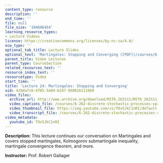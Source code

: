 ```yaml
---
content_type: resource
description: ''
end_time: ''
file: null
file_size: '194696454'
learning_resource_types:
- Lecture Videos
license: https://creativecommons.org/licenses/by-nc-sa/4.0/
ocw_type: ''
optional_tab_title: Lecture Slides
optional_text: 'Martingales: Stopping and Converging ([PDF](/courses/6-262-discrete-stochastic-processes-spring-2011/resources/mit6_262s11_lec24))'
parent_title: Video Lectures
parent_type: CourseSection
related_resources_text: ''
resource_index_text: ''
resourcetype: Video
start_time: ''
title: 'Lecture 24: Martingales: Stopping and Converging'
uid: 428da7c6-4f85-5e09-b247-9500161110b9
video_files:
  archive_url: http://www.archive.org/download/MIT6.262S11/MIT6_262S11_lec24_300k.mp4
  video_captions_file: /courses/6-262-discrete-stochastic-processes-spring-2011/08af1c3f346551329130dbb1f7e04c6a_TOvSJkC1nRI.vtt
  video_thumbnail_file: https://img.youtube.com/vi/TOvSJkC1nRI/default.jpg
  video_transcript_file: /courses/6-262-discrete-stochastic-processes-spring-2011/5b6d197d6dc19d8a15104db13682534d_TOvSJkC1nRI.pdf
video_metadata:
  youtube_id: TOvSJkC1nRI
---
```


**Description:** This lecture continues our conversation on Martingales and covers stopped martingales, Kolmogorov submartingale inequality, martingale convergence theorem, and more.

**Instructor:** Prof. Robert Gallager

